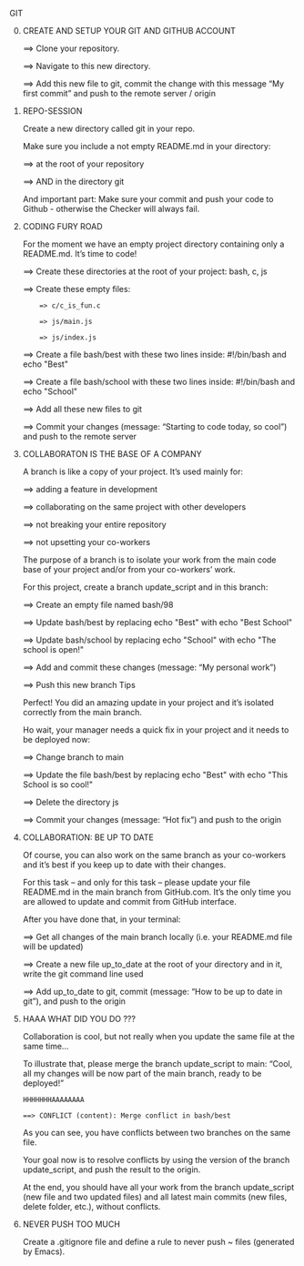 GIT

0. CREATE AND SETUP YOUR GIT AND GITHUB ACCOUNT


   ==> Clone your repository.

   ==> Navigate to this new directory.

   ==> Add this new file to git, commit the change with this message “My first commit” and push to the remote server / origin



1. REPO-SESSION

   Create a new directory called git in your repo.

   Make sure you include a not empty README.md in your directory:

      ==> at the root of your repository

      ==> AND in the directory git

   And important part: Make sure your commit and push your code to Github - otherwise the Checker will always fail.



2. CODING FURY ROAD

   For the moment we have an empty project directory containing only a README.md. It’s time to code!

      ==> Create these directories at the root of your project: bash, c, js

      ==> Create these empty files:

           => c/c_is_fun.c

           => js/main.js

           => js/index.js

      ==> Create a file bash/best with these two lines inside: #!/bin/bash and echo "Best"

      ==> Create a file bash/school with these two lines inside: #!/bin/bash and echo "School"

      ==> Add all these new files to git

      ==> Commit your changes (message: “Starting to code today, so cool”) and push to the remote server



3. COLLABORATON IS THE BASE OF A COMPANY

   A branch is like a copy of your project. It’s used mainly for:

      ==> adding a feature in development

      ==> collaborating on the same project with other developers

      ==> not breaking your entire repository

      ==> not upsetting your co-workers



   The purpose of a branch is to isolate your work from the main code base of your project and/or from your co-workers’ work.

   For this project, create a branch update_script and in this branch:

      ==> Create an empty file named bash/98

      ==> Update bash/best by replacing echo "Best" with echo "Best School"

      ==> Update bash/school by replacing echo "School" with echo "The school is open!"

      ==> Add and commit these changes (message: “My personal work”)

      ==> Push this new branch Tips



   Perfect! You did an amazing update in your project and it’s isolated correctly from the main branch.

   Ho wait, your manager needs a quick fix in your project and it needs to be deployed now:

      ==> Change branch to main

      ==> Update the file bash/best by replacing echo "Best" with echo "This School is so cool!"

      ==> Delete the directory js

      ==> Commit your changes (message: “Hot fix”) and push to the origin
 


4. COLLABORATION: BE UP TO DATE

   Of course, you can also work on the same branch as your co-workers and it’s best if you keep up to date with their changes.
 
   For this task – and only for this task – please update your file README.md in the main branch from GitHub.com. It’s the only time you are allowed to update and commit from GitHub interface.

   After you have done that, in your terminal:

      ==> Get all changes of the main branch locally (i.e. your README.md file will be updated)

      ==> Create a new file up_to_date at the root of your directory and in it, write the git command line used

      ==> Add up_to_date to git, commit (message: “How to be up to date in git”), and push to the origin



5. HAAA WHAT DID YOU DO ???

   Collaboration is cool, but not really when you update the same file at the same time…

   To illustrate that, please merge the branch update_script to main: “Cool, all my changes will be now part of the main branch, ready to be deployed!”

       HHHHHHHAAAAAAAA
 
       ==> CONFLICT (content): Merge conflict in bash/best

   As you can see, you have conflicts between two branches on the same file.

   Your goal now is to resolve conflicts by using the version of the branch update_script, and push the result to the origin.

   At the end, you should have all your work from the branch update_script (new file and two updated files) and all latest main commits (new files, delete folder, etc.), without conflicts.



6. NEVER PUSH TOO MUCH

   Create a .gitignore file and define a rule to never push ~ files (generated by Emacs).

